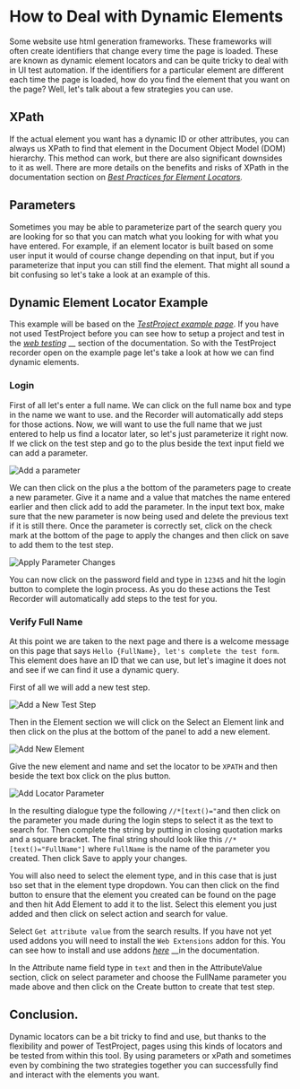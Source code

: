 # How to Deal with Dynamic Elements

Some website use html generation frameworks. These frameworks will often create identifiers that change every time the page is loaded. These are known as dynamic element locators and can be quite tricky to deal with in UI test automation. If the identifiers for a particular element are different each time the page is loaded, how do you find the element that you want on the page? Well, let's talk about a few strategies you can use.

## XPath

If the actual element you want has a dynamic ID or other attributes, you can always us XPath to find that element in the Document Object Model \(DOM\) hierarchy. This method can work, but there are also significant downsides to it as well. There are more details on the benefits and risks of XPath in the documentation section on [_Best Practices for Element Locators_](best-practices-for-element-locators.md#xpath)_._

## Parameters

Sometimes you may be able to parameterize part of the search query you are looking for so that you can match what you looking for with what you have entered. For example, if an element locator is built based on some user input it would of course change depending on that input, but if you parameterize that input you can still find the element. That might all sound a bit confusing so let's take a look at an example of this.

## Dynamic Element Locator Example

This example will be based on the [_TestProject example page_](https://example.testproject.io/web/). If you have not used TestProject before you can see how to setup a project and test in the [_web testing_](../using-the-smart-test-recorder/web-testing/) __ section of the documentation. So with the TestProject recorder open on the example page let's take a look at how we can find dynamic elements.

### Login

First of all let's enter a full name. We can click on the full name box and type in the name we want to use. and the Recorder will automatically add steps for those actions. Now, we will want to use the full name that we just entered to help us find a locator later, so let's just parameterize it right now. If we click on the test step and go to the plus beside the text input field we can add a parameter. 

![Add a parameter](../.gitbook/assets/image%20%28234%29.png)

We can then click on the plus a the bottom of the parameters page to create a new parameter. Give it a name and a value that matches the name entered earlier and then click add to add the parameter. In the input text box, make sure that the new parameter is now being used and delete the previous text if it is still there. Once the parameter is correctly set, click on the check mark at the bottom of the page to apply the changes and then click on save to add them to the test step.

![Apply Parameter Changes](../.gitbook/assets/image%20%28190%29.png)

You can now click on the password field and type in `12345` and hit the login button to complete the login process. As you do these actions the Test Recorder will automatically add steps to the test for you. 

### Verify Full Name

At this point we are taken to the next page and there is a welcome message on this page that says `Hello {FullName}, let's complete the test form`. This element does have an ID that we can use, but let's imagine it does not and see if we can find it use a dynamic query.

First of all we will add a new test step.

![Add a New Test Step](../.gitbook/assets/image%20%28131%29.png)

Then in the Element section we will click on the Select an Element link and then click on the plus at the bottom of the panel to add a new element.

![Add New Element](../.gitbook/assets/image%20%28216%29.png)

Give the new element and name and set the locator to be `XPATH` and then beside the text box click on the plus button.

![Add Locator Parameter](../.gitbook/assets/image%20%28128%29.png)

In the resulting dialogue type the following  `//*[text()="`and then click on the parameter you made during the login steps to select it as the text to search for.  Then complete the string by putting in closing quotation marks and a square bracket. The final string should look like this `//*[text()="FullName"]` where `FullName` is the name of the parameter you created.  Then click Save to apply your changes. 

You will also need to select the element type, and in this case that is just `b`so set that in the element type dropdown.  You can then click on the find button to ensure that the element you created can be found on the page and then hit Add Element to add it to the list. Select this element you just added and then click on select action and search for value. 

Select `Get attribute value` from the search results. If you have not yet used addons you will need to install the `Web Extensions` addon for this. You can see how to install and use addons [_here_](../testproject-addons/using-addons-in-the-testproject-recorder.md) __in the documentation.

In the Attribute name field type in `text` and then in the AttributeValue section, click on select parameter and choose the FullName parameter you made above and then click on the Create button to create that test step.

## Conclusion. 

Dynamic locators can be a bit tricky to find and use, but thanks to the flexibility and power of TestProject, pages using this kinds of locators and be tested from within this tool. By using parameters or xPath and sometimes even by combining the two strategies together you can successfully find and interact with the elements you want.


